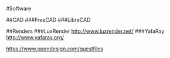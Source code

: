 #Software

##CAD
###FreeCAD
###LibreCAD

##Renders
###LuxRender
http://www.luxrender.net/
###YafaRay
http://www.yafaray.org/

https://www.opendesign.com/guestfiles
